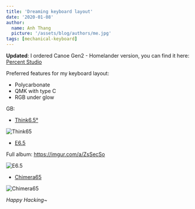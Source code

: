 ```yaml
---
title: 'Dreaming keyboard layout'
date: '2020-01-08'
author:
  name: Anh Thang
  picture: '/assets/blog/authors/me.jpg'
tags: [mechanical-keyboard]
---
```


**Updated**: I ordered Canoe Gen2 - Homelander version, you can find it here: [Percent Studio](https://percent.studio/products/canoe-gen2)

Preferred features for my keyboard layout:

-   Polycarbonate
-   QMK with type C
-   RGB under glow

GB:

-   [Think6.5°](https://geekhack.org/index.php?topic=100166.0)

![Think65]

-   [E6.5](https://geekhack.org/index.php?topic=99655.0)

Full album: https://imgur.com/a/ZsSecSo

![E6.5]

-   [Chimera65](https://geekhack.org/index.php?topic=103528.0)

![Chimera65]

[think65]: https://i.imgur.com/bH5JgUfr.jpg
[e6.5]: https://i.imgur.com/ALzNll3r.jpg
[chimera65]: https://instagram.fhan3-2.fna.fbcdn.net/v/t51.2885-15/e35/s1080x1080/71029383_2782329891797791_4853721067203993920_n.jpg?_nc_ht=instagram.fhan3-2.fna.fbcdn.net&_nc_cat=107&_nc_ohc=qHFU-baaur4AX-qZMMl&oh=923405abd8c62fb9a1add06e5efa39e9&oe=5EAA3363

_Happy Hacking~_
